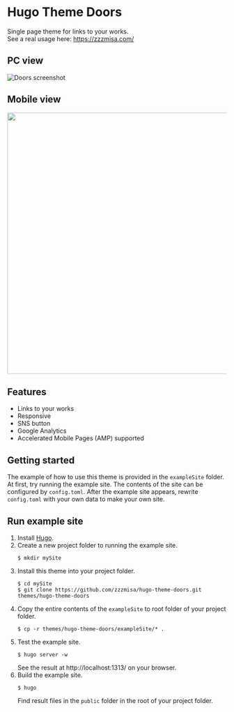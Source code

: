 # Hugo Theme Doors
Single page theme for links to your works.  
See a real usage here: https://zzzmisa.com/

## PC view
![Doors screenshot](https://github.com/zzzmisa/hugo-theme-doors/blob/master/images/screenshot.png?raw=true)

## Mobile view
<img src="https://github.com/zzzmisa/hugo-theme-doors/blob/master/images/screenshot_mb.png?raw=true" height="600">

## Features
* Links to your works
* Responsive
* SNS button
* Google Analytics
* Accelerated Mobile Pages (AMP) supported

## Getting started
The example of how to use this theme is provided in the `exampleSite` folder. At first, try running the example site. The contents of the site can be configured by `config.toml`. After the example site appears, rewrite `config.toml` with your own data to make your own site.

## Run example site
1. Install [Hugo](https://gohugo.io/).
2. Create a new project folder to running the example site.
    ```
    $ mkdir mySite
    ```
3. Install this theme into your project folder.
    ```
    $ cd mySite
    $ git clone https://github.com/zzzmisa/hugo-theme-doors.git themes/hugo-theme-doors
    ```
4. Copy the entire contents of the `exampleSite` to root folder of your project folder.
    ```
    $ cp -r themes/hugo-theme-doors/exampleSite/* .
    ```
5. Test the example site. 
    ```
    $ hugo server -w
    ```
    See the result at http://localhost:1313/ on your browser.
6. Build the example site. 
    ```
    $ hugo
    ```
    Find result files in the `public` folder in the root of your project folder.
